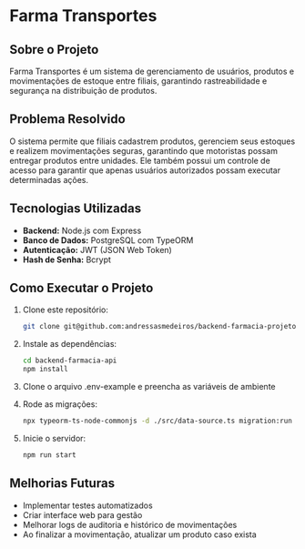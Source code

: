 # Farma Transportes

## Sobre o Projeto
Farma Transportes é um sistema de gerenciamento de usuários, produtos e movimentações de estoque entre filiais, garantindo rastreabilidade e segurança na distribuição de produtos.

## Problema Resolvido
O sistema permite que filiais cadastrem produtos, gerenciem seus estoques e realizem movimentações seguras, garantindo que motoristas possam entregar produtos entre unidades. Ele também possui um controle de acesso para garantir que apenas usuários autorizados possam executar determinadas ações.

## Tecnologias Utilizadas
- **Backend:** Node.js com Express
- **Banco de Dados:** PostgreSQL com TypeORM
- **Autenticação:** JWT (JSON Web Token)
- **Hash de Senha:** Bcrypt

## Como Executar o Projeto
1. Clone este repositório:
   ```sh
   git clone git@github.com:andressasmedeiros/backend-farmacia-projeto02.git
   ```
2. Instale as dependências:
   ```sh
   cd backend-farmacia-api
   npm install
   ```
3. Clone o arquivo .env-example e preencha as variáveis de ambiente

4. Rode as migrações:
   ```sh
   npx typeorm-ts-node-commonjs -d ./src/data-source.ts migration:run
   ```
5. Inicie o servidor:
   ```sh
   npm run start
   ```

## Melhorias Futuras
- Implementar testes automatizados
- Criar interface web para gestão
- Melhorar logs de auditoria e histórico de movimentações
- Ao finalizar a movimentação, atualizar um produto caso exista


